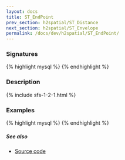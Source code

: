 ```yaml
---
layout: docs
title: ST_EndPoint
prev_section: h2spatial/ST_Distance
next_section: h2spatial/ST_Envelope
permalink: /docs/dev/h2spatial/ST_EndPoint/
---
```


### Signatures

{% highlight mysql %}
{% endhighlight %}

### Description



{% include sfs-1-2-1.html %}

### Examples

{% highlight mysql %}
{% endhighlight %}

##### See also

* [Source code](https://github.com/irstv/H2GIS/blob/master/h2spatial/src/main/java/org/h2gis/h2spatial/internal/function/spatial/properties/ST_EndPoint.java)
